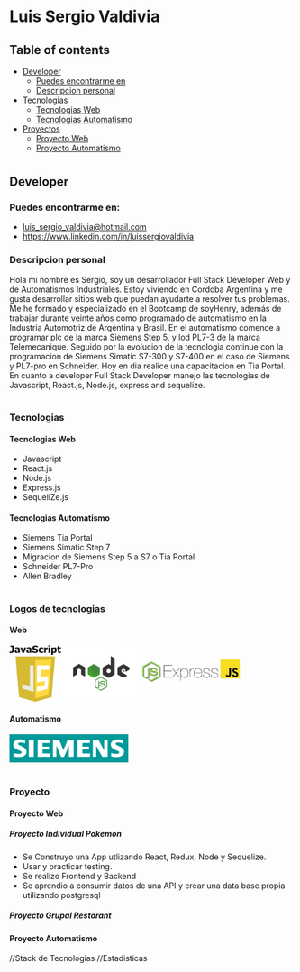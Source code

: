 #  Luis Sergio Valdivia

## Table of contents



* [Developer](#Developer)
    * [Puedes encontrarme en](#technologies)
    * [Descripcion personal](#setup)
* [Tecnologias](#tecnologias)
  *  [Tecnologias Web](#web)
  *  [Tecnologias Automatismo](#automatismo)
* [Proyectos](#proyecto)
  *  [Proyecto Web](#proyecto-web)
  *  [Proyecto Automatismo](#proyecto-automatismo)
#
## Developer 


### Puedes encontrarme en:

* [luis_sergio_valdivia@hotmail.com](#email)
* https://www.linkedin.com/in/luissergiovaldivia



### Descripcion personal



<p align="left">
 Hola mi nombre es Sergio, soy un desarrollador  Full Stack Developer Web y de Automatismos Industriales. Estoy viviendo en Cordoba Argentina y me gusta desarrollar sitios web que puedan ayudarte a resolver tus problemas.
 Me he formado y especializado en el Bootcamp de soyHenry, además de trabajar durante veinte años como programado de automatismo en la Industria Automotriz de Argentina y Brasil.
 En el automatismo comence a programar plc de la marca Siemens Step 5, y lod PL7-3 de la marca Telemecanique. Seguido por la evolucion de la tecnologia continue con la programacion de Siemens Simatic S7-300 y S7-400 en el caso de Siemens y PL7-pro en Schneider. Hoy en dia realice una capacitacion en Tia Portal.
 En cuanto a developer Full Stack Developer manejo las tecnologias de Javascript,
 React.js, Node.js, express and sequelize.
 



</p>

#
###  Tecnologias 

#### Tecnologias Web

* Javascript
* React.js
* Node.js 
* Express.js
* SequeliZe.js      

#### Tecnologias Automatismo

* Siemens Tia Portal
* Siemens Simatic Step 7
* Migracion de Siemens Step 5 a S7 o Tia Portal
* Schneider PL7-Pro
* Allen Bradley


#
### Logos de tecnologias 

#### Web

<p align="left">
<img height="100" src="./img/javascript.jpg" /> </img> 
<img height="100" src="./img/nodejs.png" /></img> 
<img height="100" src="./img/expressjs.jpg" /></img>
</p>
<p align="right">

</p>

#### Automatismo

<p align="left">
<img height="50" src="./img/Siemens.png" />
</p>



#
###  Proyecto 

#### Proyecto Web
 
##### Proyecto Individual Pokemon

- Se Construyo una App utlizando React, Redux, Node y Sequelize.
- Usar y practicar testing.
- Se realizo Frontend y Backend 
- Se aprendio a consumir datos de una API y crear una data base                 propia utilizando postgresql

##### Proyecto Grupal Restorant

#### Proyecto Automatismo




//Stack de Tecnologias
//Estadisticas